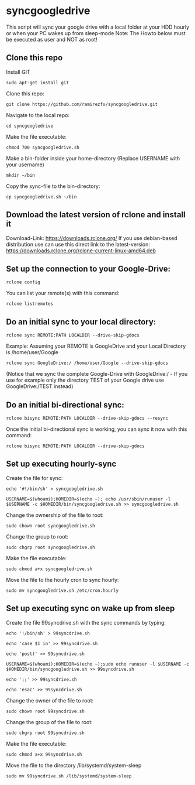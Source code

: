 # syncgoogledrive
This script will sync your google drive with a local folder at your HDD hourly or when your PC wakes up from sleep-mode
Note: The Howto below must be executed as user and NOT as root!

## Clone this repo
Install GIT

`sudo apt-get install git`

Clone this repo:

`git clone https://github.com/ramirezfx/syncgoogledrive.git`

Navigate to the local repo:

`cd syncgoogledrive`

Make the file executable:

`chmod 700 syncgoogledrive.sh`

Make a bin-folder inside your home-directory (Replace USERNAME with your username)

`mkdir ~/bin`

Copy the sync-file to the bin-directory:

`cp syncgoogledrive.sh ~/bin`

## Download the latest version of rclone and install it

Download-Link:
https://downloads.rclone.org/
If you use debian-based distribution use can use this direct link to the latest-version:
https://downloads.rclone.org/rclone-current-linux-amd64.deb

## Set up the connection to your Google-Drive:

`rclone config`

You can list your remote(s) with this command:

`rclone listremotes`

## Do an initial sync to your local directory:

`rclone sync REMOTE:PATH LOCALDIR --drive-skip-gdocs`

Example:
Assuming your REMOTE is GoogleDrive and your Local Directory is /home/user/Google

`rclone sync GoogleDrive:/ /home/user/Google --drive-skip-gdocs`

(Notice that we sync the complete Google-Drive with GoogleDrive:/ - If you use for example only the directory TEST of your Google drive use GoogleDrive:/TEST instead)

## Do an initial bi-directional sync:

`rclone bisync REMOTE:PATH LOCALDIR --drive-skip-gdocs --resync`

Once the initial bi-directional sync is working, you can sync it now with this command:

`rclone bisync REMOTE:PATH LOCALDIR --drive-skip-gdocs`

## Set up executing hourly-sync

Create the file for sync:

`echo '#!/bin/sh' > syncgoogledrive.sh`

`USERNAME=$(whoami);HOMEDIR=$(echo ~); echo /usr/sbin/runuser -l $USERNAME -c $HOMEDIR/bin/syncgoogledrive.sh >> syncgoogledrive.sh`

Change the ownership of the file to root:

`sudo chown root syncgoogledrive.sh`

Change the group to root:

`sudo chgrp root syncgoogledrive.sh`

Make the file executable:

`sudo chmod a+x syncgoogledrive.sh`

Move the file to the hourly cron to sync hourly:

`sudo mv syncgoogledrive.sh /etc/cron.hourly`

## Set up executing sync on wake up from sleep

Create the file 99syncdrive.sh with the sync commands by typing:

`echo '!/bin/sh' > 99syncdrive.sh`

`echo 'case $1 in' >> 99syncdrive.sh`

`echo 'post)' >> 99syncdrive.sh`

`USERNAME=$(whoami);HOMEDIR=$(echo ~);sudo echo runuser -l $USERNAME -c $HOMEDIR/bin/syncgoogledrive.sh >> 99syncdrive.sh`

`echo ';;' >> 99syncdrive.sh`

`echo 'esac' >> 99syncdrive.sh`


Change the owner of the file to root:


`sudo chown root 99syncdrive.sh`


Change the group of the file to root:


`sudo chgrp root 99syncdrive.sh`


Make the file executable:


`sudo chmod a+x 99syncdrive.sh`

Move the file to the directory /lib/systemd/system-sleep

`sudo mv 99syncdrive.sh /lib/systemd/system-sleep`
